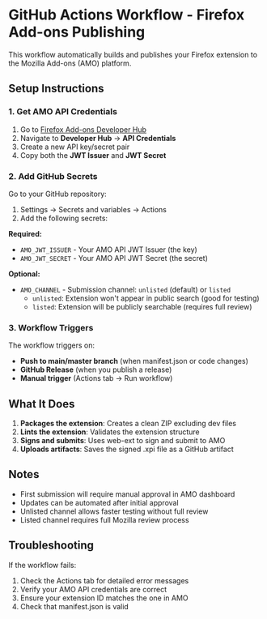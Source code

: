 # GitHub Actions Workflow - Firefox Add-ons Publishing

This workflow automatically builds and publishes your Firefox extension to the Mozilla Add-ons (AMO) platform.

## Setup Instructions

### 1. Get AMO API Credentials

1. Go to [Firefox Add-ons Developer Hub](https://addons.mozilla.org/developers/)
2. Navigate to **Developer Hub** → **API Credentials**
3. Create a new API key/secret pair
4. Copy both the **JWT Issuer** and **JWT Secret**

### 2. Add GitHub Secrets

Go to your GitHub repository:
1. Settings → Secrets and variables → Actions
2. Add the following secrets:

**Required:**
- `AMO_JWT_ISSUER` - Your AMO API JWT Issuer (the key)
- `AMO_JWT_SECRET` - Your AMO API JWT Secret (the secret)

**Optional:**
- `AMO_CHANNEL` - Submission channel: `unlisted` (default) or `listed`
  - `unlisted`: Extension won't appear in public search (good for testing)
  - `listed`: Extension will be publicly searchable (requires full review)

### 3. Workflow Triggers

The workflow triggers on:
- **Push to main/master branch** (when manifest.json or code changes)
- **GitHub Release** (when you publish a release)
- **Manual trigger** (Actions tab → Run workflow)

## What It Does

1. **Packages the extension**: Creates a clean ZIP excluding dev files
2. **Lints the extension**: Validates the extension structure
3. **Signs and submits**: Uses web-ext to sign and submit to AMO
4. **Uploads artifacts**: Saves the signed .xpi file as a GitHub artifact

## Notes

- First submission will require manual approval in AMO dashboard
- Updates can be automated after initial approval
- Unlisted channel allows faster testing without full review
- Listed channel requires full Mozilla review process

## Troubleshooting

If the workflow fails:
1. Check the Actions tab for detailed error messages
2. Verify your AMO API credentials are correct
3. Ensure your extension ID matches the one in AMO
4. Check that manifest.json is valid

